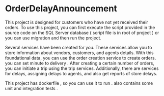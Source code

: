 # OrderDelayAnnouncement

This project is designed for customers who have not yet received their orders. 
To use this project, you can first execute the script provided in the source code on the SQL Server database ( script file is in root of project ) or you can use migration and then run the project.

Several services have been created for you. These services allow you to store information about vendors, customers, and agents details. With this foundational data, you can use the order creation service to create orders. you can set minute to delivery . After creating a certain number of orders, you can initiate a trip using the trip services. Additionally, there are services for delays, assigning delays to agents, and also get reports of store delays.

This project has dockerfile , so you can use it to run . also contains some unit and integration tests . 
